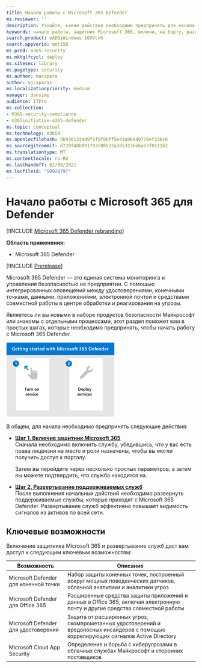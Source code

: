 ```yaml
---
title: Начало работы с Microsoft 365 Defender
ms.reviewer: ''
description: Узнайте, какие действия необходимо предпринять для начала работы с Microsoft 365 Defender
keywords: начало работы, защитник Microsoft 365, включи, на борту, развертывание
search.product: eADQiWindows 10XVcnh
search.appverid: met150
ms.prod: m365-security
ms.mktglfcycl: deploy
ms.sitesec: library
ms.pagetype: security
ms.author: macapara
author: mjcaparas
ms.localizationpriority: medium
manager: dansimp
audience: ITPro
ms.collection:
- M365-security-compliance
- m365initiative-m365-defender
ms.topic: conceptual
ms.technology: m365d
ms.openlocfilehash: 5b9361334d9f1f9f86ff5e43a9b9d0770ef336c6
ms.sourcegitcommit: d739f48b991793c08522a3d5323beba27f0111b2
ms.translationtype: MT
ms.contentlocale: ru-RU
ms.lasthandoff: 02/08/2021
ms.locfileid: "50928797"
---
```

# <a name="get-started-with-microsoft-365-for-defender"></a>Начало работы с Microsoft 365 для Defender

[!INCLUDE [Microsoft 365 Defender rebranding](../includes/microsoft-defender.md)]

**Область применения:**
- Microsoft 365 Defender

[!INCLUDE [Prerelease](../includes/prerelease.md)]

Microsoft 365 Defender — это единая система мониторинга и управления безопасностью на предприятии. С помощью интегрированных оповещений между удостоверениями, конечными точками, данными, приложениями, электронной почтой и средствами совместной работы в центре обработки и реагирования на угрозы. 

Являетесь ли вы новыми в наборе продуктов безопасности Майкрософт или знакомы с отдельными процессами, этот раздел поможет вам в простых шагах, которые необходимо предпринять, чтобы начать работу с Microsoft 365 Defender.

![Изображение начала работы с шагами Microsoft 365 Defender](../../media/mtp/get-started-m365d.png)

В общем, для начала необходимо предпринять следующие действия:

- **[Шаг 1. Включив защитник Microsoft 365](mtp-enable.md)** <br>
    Сначала необходимо включить службу, убедившись, что у вас есть права лицензии на место и роли назначены, чтобы вы могли получить доступ к порталу. 

    Затем вы перейдите через несколько простых параметров, а затем вы можете подтвердить, что служба находится на.

- **[Шаг 2. Развертывание поддерживаемых служб](deploy-supported-services.md)** <br>
    После выполнения начальных действий необходимо развернуть поддерживаемые службы, которые приходят с Microsoft 365 Defender. Развертывание служб эффективно повышает видимость сигналов из активов по всей сети.


## <a name="key-capabilities"></a>Ключевые возможности
Включение защитника Microsoft 365 и развертывание служб даст вам доступ к следующим ключевым возможностям:


| Возможность | Описание |
| ------ | ------ |
| Microsoft Defender для конечной точки | Набор защиты конечных точек, построенный вокруг мощных поведенческих датчиков, облачной аналитики и аналитики угроз |
|Microsoft Defender для Office 365 | Расширенные средства защиты приложений и данных в Office 365, включая электронную почту и другие средства совместной работы |
| Microsoft Defender для удостоверений | Защита от расширенных угроз, скомпрометанных удостоверений и вредоносных инсайдеров с помощью коррелирующих сигналов Active Directory |
| Microsoft Cloud App Security | Определение и борьба с киберугрозами в облачных службах Майкрософт и сторонних поставщиков |





